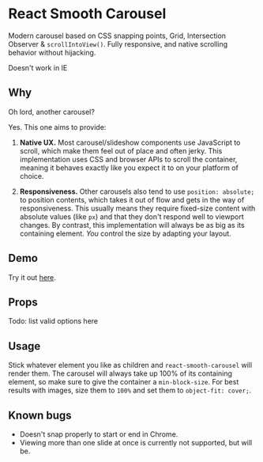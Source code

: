 # React Smooth Carousel

Modern carousel based on CSS snapping points, Grid, Intersection
Observer & `scrollIntoView()`. Fully responsive, and native scrolling behavior
without hijacking.

Doesn't work in IE

## Why

Oh lord, another carousel?

Yes. This one aims to provide:

1. **Native UX.** Most carousel/slideshow components use JavaScript to scroll, which make them feel out of place and often jerky. This implementation uses CSS and browser APIs to scroll the container, meaning it behaves exactly like you expect it to on your platform of choice.

2. **Responsiveness.** Other carousels also tend to use `position: absolute;` to position contents, which takes it out of flow and gets in the way of responsiveness. This usually means they require fixed-size content with absolute values (like `px`) and that they don't respond well to viewport changes. By contrast, this implementation will always be as big as its containing element. _You_ control the size by adapting your layout.

## Demo

Try it out [here](https://codesandbox.io/s/github/spacecakes/react-smooth-carousel/tree/master/).

## Props

Todo: list valid options here

## Usage

Stick whatever element you like as children and `react-smooth-carousel` will render them. The carousel will always take up 100% of its containing element, so make sure to give the container a `min-block-size`. For best results with images, size them to `100%` and set them to `object-fit: cover;`.

## Known bugs

- Doesn't snap properly to start or end in Chrome.
- Viewing more than one slide at once is currently not supported, but will be.

